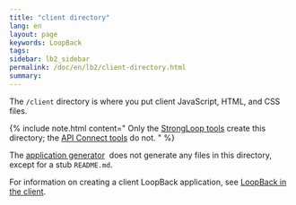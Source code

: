 ```yaml
---
title: "client directory"
lang: en
layout: page
keywords: LoopBack
tags:
sidebar: lb2_sidebar
permalink: /doc/en/lb2/client-directory.html
summary:
---
```


The `/client` directory is where you put client JavaScript, HTML, and CSS files.

{% include note.html content="
Only the [StrongLoop tools](Installing-StrongLoop.html) create this directory; the [API Connect tools](Installing-IBM-API-Connect.html) do not.
" %}

The [application generator](/doc/{{page.lang}}/lb2/Application-generator.html) 
does not generate any files in this directory, except for a stub `README.md`. 

For information on creating a client LoopBack application, see [LoopBack in the client](/doc/{{page.lang}}/lb2/LoopBack-in-the-client.html).
